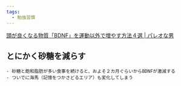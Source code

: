 ```yaml
---
tags:
  - 勉強習慣
---
```

[頭が良くなる物質「BDNF」を運動以外で増やす方法４選 | パレオな男](https://yuchrszk.blogspot.com/2017/07/bdnf.html)

## とにかく砂糖を減らす

```
- 砂糖と飽和脂肪が多い食事を続けると、およそ２カ月ぐらいからBDNFが激減する
- ついでに海馬（記憶をつかさどるエリア）も変化してしまう
```

